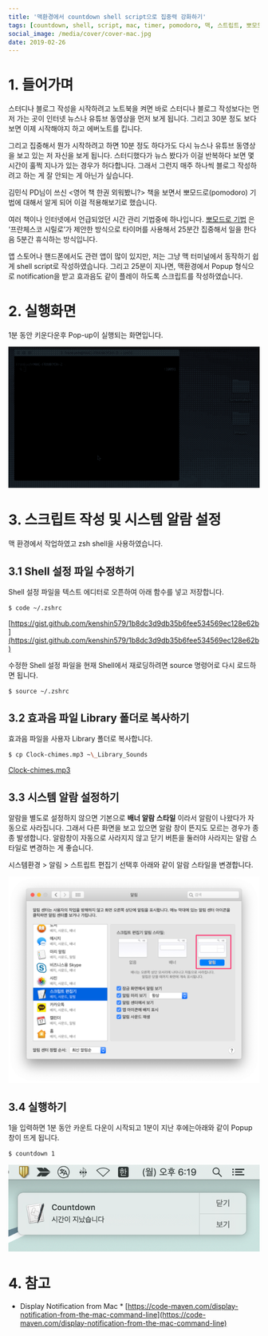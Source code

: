 ```yaml
---
title: '맥환경에서 countdown shell script으로 집중력 강화하기'
tags: [countdown, shell, script, mac, timer, pomodoro, 맥, 스트립트, 뽀모도로]
social_image: /media/cover/cover-mac.jpg
date: 2019-02-26
---
```


# 1. 들어가며

스터디나 블로그 작성을 시작하려고 노트북을 켜면 바로 스터디나 블로그 작성보다는 먼저 가는 곳이 인터넷 뉴스나 유튜브 동영상을 먼저 보게 됩니다. 그리고 30분 정도 보다 보면 이제 시작해야지 하고 에버노트를 킵니다.

그리고 집중해서 뭔가 시작하려고 하면 10분 정도 하다가도 다시 뉴스나 유튜브 동영상을 보고 있는 저 자신을 보게 됩니다. 스터디했다가 뉴스 봤다가 이걸 반복하다 보면 몇 시간이 훌쩍 지나가 있는 경우가 허다합니다. 그래서 그런지 매주 하나씩 블로그 작성하려고 하는 게 잘 안되는 게 아닌가 싶습니다.

김민식 PD님이 쓰신 <영어 책 한권 외워봤니?> 책을 보면서 뽀모드로(pomodoro) 기법에 대해서 알게 되어 이걸 적용해보기로 했습니다.

여러 책이나 인터넷에서 언급되었던 시간 관리 기법중에 하나입니다. [뽀모드로 기법](https://ko.wikipedia.org/wiki/%EB%BD%80%EB%AA%A8%EB%8F%84%EB%A1%9C_%EA%B8%B0%EB%B2%95) 은 ‘프란체스코 시릴로’가 제안한 방식으로 타이머를 사용해서 25분간 집중해서 일을 한다음 5분간 휴식하는 방식입니다.

앱 스토어나 핸드폰에서도 관련 앱이 많이 있지만, 저는 그냥 맥 터미널에서 동작하기 쉽게 shell script로 작성하였습니다. 그리고 25분이 지나면, 맥환경에서 Popup 형식으로 notification을 받고 효과음도 같이 플레이 하도록 스크립트를 작성하였습니다.

# 2. 실행화면

1분 동안 키운다운후 Pop-up이 실행되는 화면입니다.

![](images/맥환경에서-countdown-shell-script으로-집중력-강화하기/countdown_clip.gif)

# 3. 스크립트 작성 및 시스템 알람 설정

맥 환경에서 작업하였고 zsh shell을 사용하였습니다.

## 3.1 Shell 설정 파일 수정하기

Shell 설정 파일을 텍스트 에디터로 오픈하여 아래 함수를 넣고 저장합니다.

```bash
$ code ~/.zshrc
```

[https://gist.github.com/kenshin579/1b8dc3d9db35b6fee534569ec128e62b](https://gist.github.com/kenshin579/1b8dc3d9db35b6fee534569ec128e62b)

수정한 Shell 설정 파일을 현재 Shell에서 재로딩하려면 source 명령어로 다시 로드하면 됩니다.

```bash
$ source ~/.zshrc
```

## 3.2 효과음 파일 Library 폴더로 복사하기

효과음 파일을 사용자 Library 폴더로 복사합니다.

```bash
$ cp Clock-chimes.mp3 ~\_Library_Sounds
```

<a href='Clock-chimes.mp3'>Clock-chimes.mp3</a>

## 3.3 시스템 알람 설정하기

알람을 별도로 설정하지 않으면 기본으로 **배너 알람 스타일** 이라서 알람이 나왔다가 자동으로 사라집니다. 그래서 다른 화면을 보고 있으면 알람 창이 뜬지도 모르는 경우가 종종 발생합니다. 알람창이 자동으로 사라지지 않고 닫기 버튼을 둘러야 사라지는 알람 스타일로 변경하는 게 좋습니다.

시스템환경 > 알림 > 스트립트 편집기 선택후 아래와 같이 알람 스타일을 변경합니다.

![](images/맥환경에서-countdown-shell-script으로-집중력-강화하기/C20D14F1-A6B9-41CA-B38B-C2ACA00774E3.png)

## 3.4 실행하기

1을 입력하면 1분 동안 카운트 다운이 시작되고 1분이 지난 후에는아래와 같이 Popup 창이 뜨게 됩니다.

```bash
$ countdown 1
```

![](images/맥환경에서-countdown-shell-script으로-집중력-강화하기/image_3.png)

# 4. 참고

- Display Notification from Mac \* [https://code-maven.com/display-notification-from-the-mac-command-line](https://code-maven.com/display-notification-from-the-mac-command-line)
